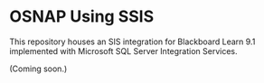 # OSNAP Using SSIS

This repository houses an SIS integration for Blackboard Learn 9.1 implemented with Microsoft SQL Server Integration Services. 

(Coming soon.)
